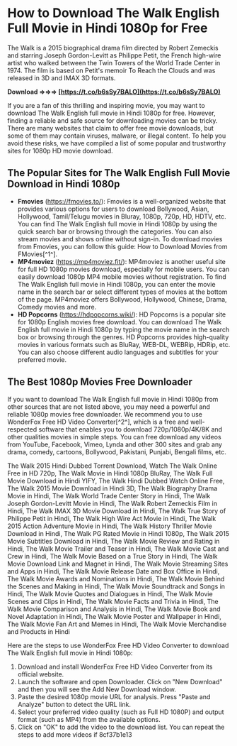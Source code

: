 
 
# How to Download The Walk English Full Movie in Hindi 1080p for Free
 
The Walk is a 2015 biographical drama film directed by Robert Zemeckis and starring Joseph Gordon-Levitt as Philippe Petit, the French high-wire artist who walked between the Twin Towers of the World Trade Center in 1974. The film is based on Petit's memoir To Reach the Clouds and was released in 3D and IMAX 3D formats.
 
**Download ⇒⇒⇒ [https://t.co/b6sSy7BALO](https://t.co/b6sSy7BALO)**


 
If you are a fan of this thrilling and inspiring movie, you may want to download The Walk English full movie in Hindi 1080p for free. However, finding a reliable and safe source for downloading movies can be tricky. There are many websites that claim to offer free movie downloads, but some of them may contain viruses, malware, or illegal content. To help you avoid these risks, we have compiled a list of some popular and trustworthy sites for 1080p HD movie download.
 
## The Popular Sites for The Walk English Full Movie Download in Hindi 1080p
 
- **Fmovies** (https://fmovies.to/): Fmovies is a well-organized website that provides various options for users to download Bollywood, Asian, Hollywood, Tamil/Telugu movies in Bluray, 1080p, 720p, HD, HDTV, etc. You can find The Walk English full movie in Hindi 1080p by using the quick search bar or browsing through the categories. You can also stream movies and shows online without sign-in. To download movies from Fmovies, you can follow this guide: How to Download Movies from FMovies[^1^].
- **MP4moviez** (https://mp4moviez.fit/): MP4moviez is another useful site for full HD 1080p movies download, especially for mobile users. You can easily download 1080p MP4 mobile movies without registration. To find The Walk English full movie in Hindi 1080p, you can enter the movie name in the search bar or select different types of movies at the bottom of the page. MP4moviez offers Bollywood, Hollywood, Chinese, Drama, Comedy movies and more.
- **HD Popcorns** (https://hdpopcorns.wiki/): HD Popcorns is a popular site for 1080p English movies free download. You can download The Walk English full movie in Hindi 1080p by typing the movie name in the search box or browsing through the genres. HD Popcorns provides high-quality movies in various formats such as BluRay, WEB-DL, WEBRip, HDRip, etc. You can also choose different audio languages and subtitles for your preferred movie.

## The Best 1080p Movies Free Downloader
 
If you want to download The Walk English full movie in Hindi 1080p from other sources that are not listed above, you may need a powerful and reliable 1080p movies free downloader. We recommend you to use WonderFox Free HD Video Converter[^2^], which is a free and well-respected software that enables you to download 720p/1080p/4K/8K and other qualities movies in simple steps. You can free download any videos from YouTube, Facebook, Vimeo, Lynda and other 300 sites and grab any drama, comedy, cartoons, Bollywood, Pakistani, Punjabi, Bengali films, etc.
 
The Walk 2015 Hindi Dubbed Torrent Download,  Watch The Walk Online Free in HD 720p,  The Walk Movie in Hindi 1080p BluRay,  The Walk Full Movie Download in Hindi YIFY,  The Walk Hindi Dubbed Watch Online Free,  The Walk 2015 Movie Download in Hindi 3D,  The Walk Biography Drama Movie in Hindi,  The Walk World Trade Center Story in Hindi,  The Walk Joseph Gordon-Levitt Movie in Hindi,  The Walk Robert Zemeckis Film in Hindi,  The Walk IMAX 3D Movie Download in Hindi,  The Walk True Story of Philippe Petit in Hindi,  The Walk High Wire Act Movie in Hindi,  The Walk 2015 Action Adventure Movie in Hindi,  The Walk History Thriller Movie Download in Hindi,  The Walk PG Rated Movie in Hindi 1080p,  The Walk 2015 Movie Subtitles Download in Hindi,  The Walk Movie Review and Rating in Hindi,  The Walk Movie Trailer and Teaser in Hindi,  The Walk Movie Cast and Crew in Hindi,  The Walk Movie Based on a True Story in Hindi,  The Walk Movie Download Link and Magnet in Hindi,  The Walk Movie Streaming Sites and Apps in Hindi,  The Walk Movie Release Date and Box Office in Hindi,  The Walk Movie Awards and Nominations in Hindi,  The Walk Movie Behind the Scenes and Making in Hindi,  The Walk Movie Soundtrack and Songs in Hindi,  The Walk Movie Quotes and Dialogues in Hindi,  The Walk Movie Scenes and Clips in Hindi,  The Walk Movie Facts and Trivia in Hindi,  The Walk Movie Comparison and Analysis in Hindi,  The Walk Movie Book and Novel Adaptation in Hindi,  The Walk Movie Poster and Wallpaper in Hindi,  The Walk Movie Fan Art and Memes in Hindi,  The Walk Movie Merchandise and Products in Hindi
 
Here are the steps to use WonderFox Free HD Video Converter to download The Walk English full movie in Hindi 1080p:

1. Download and install WonderFox Free HD Video Converter from its official website.
2. Launch the software and open Downloader. Click on "New Download" and then you will see the Add New Download window.
3. Paste the desired 1080p movie URL for analysis. Press "Paste and Analyze" button to detect the URL link.
4. Select your preferred video quality (such as Full HD 1080P) and output format (such as MP4) from the available options.
5. Click on "OK" to add the video to the download list. You can repeat the steps to add more videos if 8cf37b1e13


